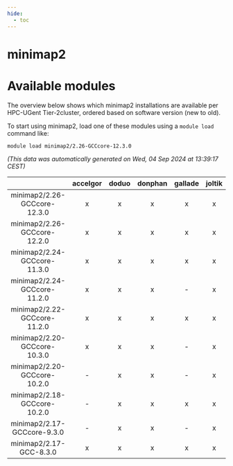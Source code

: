 ```yaml
---
hide:
  - toc
---
```


minimap2
========

# Available modules


The overview below shows which minimap2 installations are available per HPC-UGent Tier-2cluster, ordered based on software version (new to old).

To start using minimap2, load one of these modules using a `module load` command like:

```shell
module load minimap2/2.26-GCCcore-12.3.0
```

*(This data was automatically generated on Wed, 04 Sep 2024 at 13:39:17 CEST)*  

| |accelgor|doduo|donphan|gallade|joltik|shinx|skitty|
| :---: | :---: | :---: | :---: | :---: | :---: | :---: | :---: |
|minimap2/2.26-GCCcore-12.3.0|x|x|x|x|x|x|x|
|minimap2/2.26-GCCcore-12.2.0|x|x|x|x|x|-|x|
|minimap2/2.24-GCCcore-11.3.0|x|x|x|x|x|-|x|
|minimap2/2.24-GCCcore-11.2.0|x|x|x|-|x|-|x|
|minimap2/2.22-GCCcore-11.2.0|x|x|x|x|x|-|x|
|minimap2/2.20-GCCcore-10.3.0|x|x|x|-|x|-|x|
|minimap2/2.20-GCCcore-10.2.0|-|x|x|-|x|-|x|
|minimap2/2.18-GCCcore-10.2.0|-|x|x|x|x|-|x|
|minimap2/2.17-GCCcore-9.3.0|-|x|x|-|x|-|x|
|minimap2/2.17-GCC-8.3.0|x|x|x|x|x|-|x|
